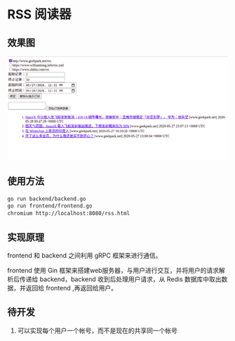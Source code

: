 # RSS 阅读器
## 效果图
![RSS 效果图](rssReader.png)

## 使用方法
```bash
go run backend/backend.go
go run frontend/frontend.go
chromium http://localhost:8080/rss.html
```

## 实现原理
frontend 和 backend 之间利用 gRPC 框架来进行通信。

frontend 使用 Gin 框架来搭建web服务器，与用户进行交互，并将用户的请求解析后传递给 backend，backend 收到后处理用户请求，从 Redis 数据库中取出数据，并返回给 frontend ,再返回给用户。

## 待开发
1. 可以实现每个用户一个帐号，而不是现在的共享同一个帐号